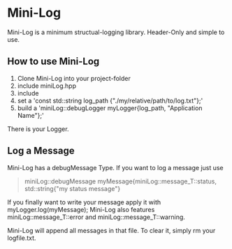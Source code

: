 # Mini-Log
Mini-Log is a minimum structual-logging library. Header-Only and simple to use. 

## How to use Mini-Log
1) Clone Mini-Log into your project-folder
2) include miniLog.hpp
3) include <string>
4) set a 'const std::string log_path {"./my/relative/path/to/log.txt"};'
5) build a 'miniLog::debugLogger myLogger{log_path, "Application Name"};'

There is your Logger.

## Log a Message
Mini-Log has a debugMessage Type. If you want to log a message just use 
> miniLog::debugMessage myMessage{miniLog::message_T::status, std::string{"my status message"}

If you finally want to write your message apply it with myLogger.log(myMessage);
Mini-Log also features miniLog::message_T::error and miniLog::message_T::warning.

Mini-Log will append all messages in that file. To clear it, simply rm your logfile.txt. 
